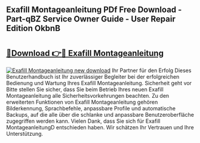 ## Exafill Montageanleitung PDf Free Download - Part-qBZ Service Owner Guide - User Repair Edition OkbnB

# <h2><a href="http://df89tlw.blite.top/?on=Exafill+Montageanleitung">🔗Download 👉🔴 Exafill Montageanleitung</a></h2>

[![Exafill Montageanleitung new download](https://i.imgur.com/lujVjoI.png)](http://df89tlw.blite.top/?on=Exafill+Montageanleitung)
Ihr Partner für den Erfolg Dieses Benutzerhandbuch ist Ihr zuverlässiger Begleiter bei der erfolgreichen Bedienung und Wartung Ihres Exafill Montageanleitung. Sicherheit geht vor Bitte stellen Sie sicher, dass Sie beim Betrieb Ihres neuen Exafill Montageanleitung alle Sicherheitsvorkehrungen beachten. Zu den erweiterten Funktionen von Exafill Montageanleitung gehören Bilderkennung, Sprachbefehle, anpassbare Profile und automatische Backups, auf die alle über die schlanke und anpassbare Benutzeroberfläche zugegriffen werden kann. Vielen Dank, dass Sie sich für Exafill MontageanleitungD entschieden haben. Wir schätzen Ihr Vertrauen und Ihre Unterstützung.
